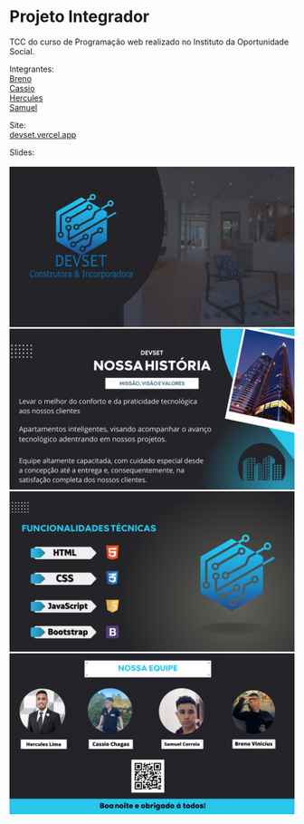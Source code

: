 # Projeto Integrador

TCC do curso de Programação web realizado no Instituto da Oportunidade Social.

Integrantes:<br> 
<a href="https://github.com/brenuvs">Breno</a><br>
<a href="https://github.com/CassiooDEV">Cassio</a><br>
<a href="https://github.com/Herculeslbs">Hercules</a><br>
<a href="https://github.com/samupapati">Samuel</a><br>

Site:<br>
<a href="devset.vercel.app">devset.vercel.app</a>

Slides:<br>
<br>
<img src="https://github.com/samupapati/Dev_Web_IOS_Projeto_Integrador/blob/main/slides/Slide%201.jpg"/>
<img src="https://github.com/samupapati/Dev_Web_IOS_Projeto_Integrador/blob/main/slides/Slide%202.jpg"/>
<img src="https://github.com/samupapati/Dev_Web_IOS_Projeto_Integrador/blob/main/slides/Slide%203.jpg"/>
<img src="https://github.com/samupapati/Dev_Web_IOS_Projeto_Integrador/blob/main/slides/Slide%204.jpg"/>
